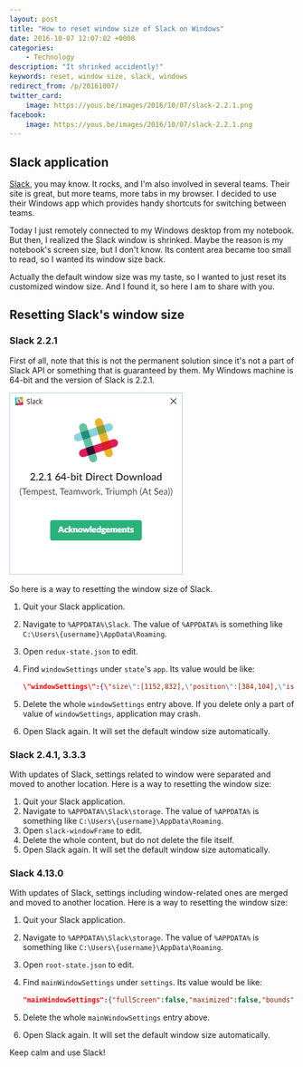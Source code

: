 ```yaml
---
layout: post
title: "How to reset window size of Slack on Windows"
date: 2016-10-07 12:07:02 +0000
categories:
    - Technology
description: "It shrinked accidently!"
keywords: reset, window size, slack, windows
redirect_from: /p/20161007/
twitter_card:
    image: https://yous.be/images/2016/10/07/slack-2.2.1.png
facebook:
    image: https://yous.be/images/2016/10/07/slack-2.2.1.png
---
```


## Slack application

[Slack](https://slack.com/), you may know. It rocks, and I'm also involved in
several teams. Their site is great, but more teams, more tabs in my browser. I
decided to use their Windows app which provides handy shortcuts for switching
between teams.

Today I just remotely connected to my Windows desktop from my notebook. But
then, I realized the Slack window is shrinked. Maybe the reason is my notebook's
screen size, but I don't know. Its content area became too small to read, so I
wanted its window size back.

Actually the default window size was my taste, so I wanted to just reset its
customized window size. And I found it, so here I am to share with you.

## Resetting Slack's window size

### Slack 2.2.1

First of all, note that this is not the permanent solution since it's not a part
of Slack API or something that is guaranteed by them. My Windows machine is
64-bit and the version of Slack is 2.2.1.

![About window of Slack 2.2.1](/images/2016/10/07/slack-2.2.1.min.png)

So here is a way to resetting the window size of Slack.

1. Quit your Slack application.
2. Navigate to `%APPDATA%\Slack`. The value of `%APPDATA%` is something like
   `C:\Users\{username}\AppData\Roaming`.
3. Open `redux-state.json` to edit.
4. Find `windowSettings` under `state`'s `app`. Its value would be like:

   ``` json
   \"windowSettings\":{\"size\":[1152,832],\"position\":[384,104],\"isMaximized\":false}
   ```
5. Delete the whole `windowSettings` entry above. If you delete only a part of
   value of `windowSettings`, application may crash.
6. Open Slack again. It will set the default window size automatically.

### Slack 2.4.1, 3.3.3

With updates of Slack, settings related to window were separated and moved to
another location. Here is a way to resetting the window size:

1. Quit your Slack application.
2. Navigate to `%APPDATA%\Slack\storage`. The value of `%APPDATA%` is something
   like `C:\Users\{username}\AppData\Roaming`.
3. Open `slack-windowFrame` to edit.
4. Delete the whole content, but do not delete the file itself.
5. Open Slack again. It will set the default window size automatically.

### Slack 4.13.0

With updates of Slack, settings including window-related ones are merged and
moved to another location. Here is a way to resetting the window size:

1. Quit your Slack application.
2. Navigate to `%APPDATA%\Slack\storage`. The value of `%APPDATA%` is something
   like `C:\Users\{username}\AppData\Roaming`.
3. Open `root-state.json` to edit.
4. Find `mainWindowSettings` under `settings`. Its value would be like:

   ``` json
   "mainWindowSettings":{"fullScreen":false,"maximized":false,"bounds":{"x":172,"y":52,"width":1024,"height":768}}
   ```
5. Delete the whole `mainWindowSettings` entry above.
6. Open Slack again. It will set the default window size automatically.

Keep calm and use Slack!
